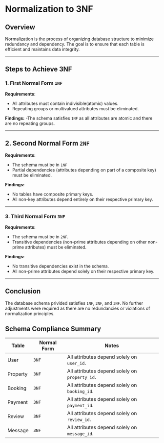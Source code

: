 # Normalization to 3NF

## Overview
Normalization is the process of organizing database structure to minimize redundancy and dependency. The goal is to ensure that each table is efficient and maintains data integrity.

---

## Steps to Achieve 3NF

### 1. First Normal Form `1NF`
**Requirements:**
- All attributes must contain indivisible(atomic) values.
- Repeating groups or multivalued attributes must be eliminated.

**Findings:**
-The schema satisfies `1NF` as all attributes are atomic and there are no repeating groups.

---

## 2. Second Normal Form `2NF`
**Requirements:**
- The schema must be in `1NF`
- Partial dependencies (attributes depending on part of a composite key) must be eliminated.

**Findings:**
- No tables have composite primary keys.
- All non-key attributes depend entirely on their respective primary key.


---

### 3. Third Normal Form `3NF`
**Requirements:**
- The schema must be in `2NF`.
- Transitive dependencies (non-prime attributes depending on other non-prime attributes) must be eliminated.

**Findings:**
- No transitive dependencies exist in the schema.
- All non-prime attributes depend solely on their respective primary key.

---

## Conclusion
The database schema privided satisfies `1NF`, `2NF`, and `3NF`. No further adjustments were required as there are no redundancies or violations of normalization principles.

## Schema Compliance Summary
| Table     | Normal Form | Notes
|-----------|-------------|----------------------------------------------------|
| User      | `3NF`       | All attributes depend solely on `user_id`.         |
| Property  | `3NF`       | All attributes depend solely on `property_id`.     |
| Booking   | `3NF`       | All attributes depend solely on `booking_id`.      |
| Payment   | `3NF`       | All attributes depend solely on `payment_id`.      |
| Review    | `3NF`       | All attributes depend solely on `review_id`.       |
| Message   | `3NF`       | All attributes depend solely on `message_id`.      |


